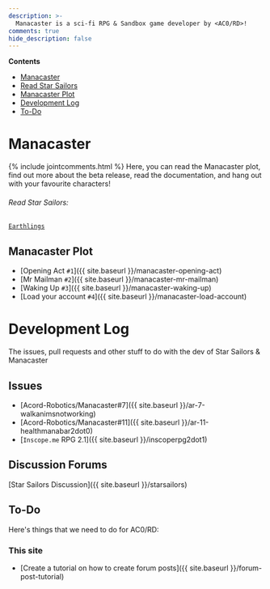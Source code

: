 ```yaml
---
description: >-
  Manacaster is a sci-fi RPG & Sandbox game developer by <AC0/RD>!
comments: true
hide_description: false
---
```


**Contents**
* [Manacaster](#manacaster)
* [Read Star Sailors](#read-star-sailors)
* [Manacaster Plot](#manacaster-plot)
* [Development Log](#development-log)
* [To-Do](#to-do)


# Manacaster
{% include jointcomments.html %}
Here, you can read the Manacaster plot, find out more about the beta release, read the documentation, and hang out with your favourite characters!

###### Read Star Sailors: 
[`Earthlings`](http://acord-robotics.github.io/stellarios/starsailors)

## Manacaster Plot
* [Opening Act `#1`]({{ site.baseurl }}/manacaster-opening-act)
* [Mr Mailman `#2`]({{ site.baseurl }}/manacaster-mr-mailman)
* [Waking Up `#3`]({{ site.baseurl }}/manacaster-waking-up)
* [Load your account `#4`]({{ site.baseurl }}/manacaster-load-account)

# Development Log
The issues, pull requests and other stuff to do with the dev of Star Sailors & Manacaster

## Issues
* [Acord-Robotics/Manacaster#7]({{ site.baseurl }}/ar-7-walkanimsnotworking)
* [Acord-Robotics/Manacaster#11]({{ site.baseurl }}/ar-11-healthmanabar2dot0)
* [`Inscope.me` RPG 2.1]({{ site.baseurl }}/inscoperpg2dot1)

## Discussion Forums
[Star Sailors Discussion]({{ site.baseurl }}/starsailors)
<!--* [`A0-D2` Budget]({{ site.baseurl }}/a0d2budget) --> <!-- This is an example of a forum thread, however this will only show the forum "categories" #//# We embed the forum threads there, with an integration service automatically creating a post. We'll have an iframe there as well for the star sailors forums on github, which also has an utterances.html "tag" on each forum thread -->

## To-Do
Here's things that we need to do for AC0/RD:

### This site
* [Create a tutorial on how to create forum posts]({{ site.baseurl }}/forum-post-tutorial)
<!--* [Browse my personal notes, slack, etc for stuff to do. -->
